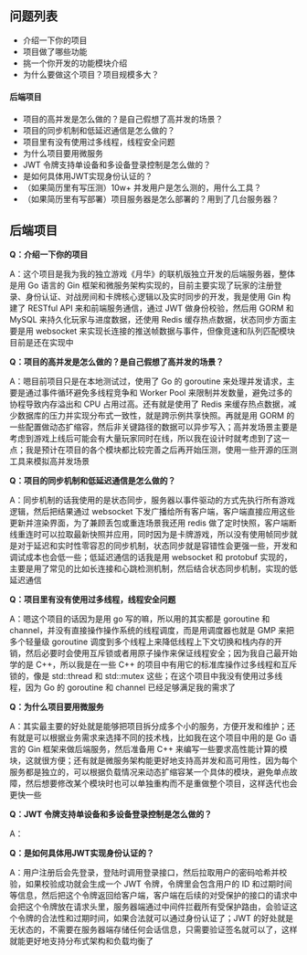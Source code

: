 ## 问题列表
* 介绍一下你的项目
* 项目做了哪些功能
* 挑一个你开发的功能模块介绍
* 为什么要做这个项目？项目规模多大？

#### 后端项目
* 项目的高并发是怎么做的？是自己假想了高并发的场景？
* 项目的同步机制和低延迟通信是怎么做的？
* 项目里有没有使用过多线程，线程安全问题
* 为什么项目要用微服务
* JWT 令牌支持单设备和多设备登录控制是怎么做的？
* 是如何具体用JWT实现身份认证的？
* （如果简历里有写压测）10w+ 并发用户是怎么测的，用什么工具？
* （如果简历里有写部署）项目服务器是怎么部署的？用到了几台服务器？


## 后端项目
**Q：介绍一下你的项目**

A：这个项目是我为我的独立游戏《月华》的联机版独立开发的后端服务器，整体是用 Go 语言的 Gin 框架和微服务架构实现的，目前主要实现了玩家的注册登录、身份认证、对战房间和卡牌核心逻辑以及实时同步的开发，我是使用 Gin 构建了 RESTful API 来和前端服务通信，通过 JWT 做身份校验，然后用 GORM 和 MySQL 来持久化玩家与进度数据，还使用 Redis 缓存热点数据，状态同步方面主要是用 websocket 来实现长连接的推送帧数据与事件，但像竞速和队列匹配模块目前是还在实现中

**Q：项目的高并发是怎么做的？是自己假想了高并发的场景？**

A：嗯目前项目只是在本地测试过，使用了 Go 的 goroutine 来处理并发请求，主要是通过事件循环避免多线程竞争和 Worker Pool 来限制并发数量，避免过多的协程导致内存溢出和 CPU 占用过高。还有就是使用了 Redis 来缓存热点数据，减少数据库的压力并实现分布式一致性，就是跨示例共享快照。再就是用 GORM 的一些配置做动态扩缩容，然后非关键路径的数据可以异步写入；高并发场景主要是考虑到游戏上线后可能会有大量玩家同时在线，所以我在设计时就考虑到了这一点；我是预计在项目的各个模块都比较完善之后再开始压测，使用一些开源的压测工具来模拟高并发场景

**Q：项目的同步机制和低延迟通信是怎么做的？**

A：同步机制的话我使用的是状态同步，服务器以事件驱动的方式先执行所有游戏逻辑，然后把结果通过 websocket 下发广播给所有客户端，客户端直接应用这些更新并渲染界面，为了兼顾丢包或重连场景我还用 redis 做了定时快照，客户端断线重连时可以拉取最新快照并应用，同时因为是卡牌游戏，所以没有使用帧同步就是对于延迟和实时性零容忍的同步机制，状态同步就是容错性会更强一些，开发和调试成本也会低一些；低延迟通信的话我是用 websocket 和 protobuf 实现的，主要是用了常见的比如长连接和心跳检测机制，然后结合状态同步机制，实现的低延迟通信

**Q：项目里有没有使用过多线程，线程安全问题**

A：嗯这个项目的话因为是用 go 写的嘛，所以用的其实都是 goroutine 和 channel，并没有直接操作操作系统的线程调度，而是用调度器也就是 GMP 来把多个轻量级 goroutine 调度到多个线程上来降低线程上下文切换和栈内存的开销，然后必要时会使用互斥锁或者用原子操作来保证线程安全；因为我自己最开始学的是 C++，所以我是在一些 C++ 的项目中有用它的标准库操作过多线程和互斥锁的，像是 std::thread 和 std::mutex 这些；在这个项目中我没有使用过多线程，因为 Go 的 goroutine 和 channel 已经足够满足我的需求了

**Q：为什么项目要用微服务**

A：其实最主要的好处就是能够把项目拆分成多个小的服务，方便开发和维护；还有就是可以根据业务需求来选择不同的技术栈，比如我在这个项目中用的是 Go 语言的 Gin 框架来做后端服务，然后准备用 C++ 来编写一些要求高性能计算的模块，这就很方便；还有就是微服务架构能更好地支持高并发和高可用性，因为每个服务都是独立的，可以根据负载情况来动态扩缩容某一个具体的模块，避免单点故障，然后想要修改某个模块时也可以单独重构而不是重做整个项目，这样迭代也会更快一些

**Q：JWT 令牌支持单设备和多设备登录控制是怎么做的？**

A：

**Q：是如何具体用JWT实现身份认证的？**

A：用户注册后会先登录，登陆时调用登录接口，然后拉取用户的密码哈希并校验，如果校验成功就会生成一个 JWT 令牌，令牌里会包含用户的 ID 和过期时间等信息，然后把这个令牌返回给客户端，客户端在后续的对受保护的接口的请求中会把这个令牌放在请求头里，服务器端通过中间件拦截所有受保护路由，会验证这个令牌的合法性和过期时间，如果合法就可以通过身份认证了；JWT 的好处就是无状态的，不需要在服务器端存储任何会话信息，只需要验证签名就可以了，这样就能更好地支持分布式架构和负载均衡了